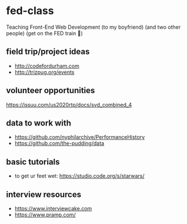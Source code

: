 # fed-class
Teaching Front-End Web Development (to my boyfriend) (and two other people) (get on the FED train 🚂)

## field trip/project ideas
- http://codefordurham.com
- http://trizpug.org/events

## volunteer opportunities
https://issuu.com/us2020rtp/docs/svd_combined_4

## data to work with
- https://github.com/nyphilarchive/PerformanceHistory
- https://github.com/the-pudding/data

## basic tutorials
- to get ur feet wet: https://studio.code.org/s/starwars/

## interview resources
- https://www.interviewcake.com
- https://www.pramp.com/
